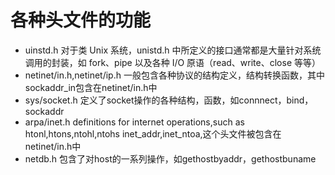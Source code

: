 # 各种头文件的功能
* uinstd.h
        对于类 Unix 系统，unistd.h 中所定义的接口通常都是大量针对系统调用的封装，如 fork、pipe 以及各种 I/O 原语（read、write、close 等等）
* netinet/in.h,netinet/ip.h
        一般包含各种协议的结构定义，结构转换函数，其中sockaddr_in包含在netinet/in.h中
* sys/socket.h
        定义了socket操作的各种结构，函数，如connnect，bind，sockaddr
* arpa/inet.h 
        definitions for internet operations,such as htonl,htons,ntohl,ntohs inet_addr,inet_ntoa,这个头文件被包含在netinet/in.h中 
* netdb.h
        包含了对host的一系列操作，如gethostbyaddr，gethostbuname